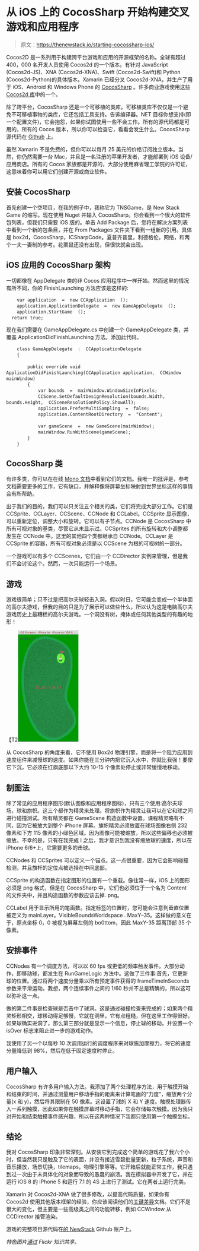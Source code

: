 # 从 iOS 上的 CocosSharp 开始构建交叉游戏和应用程序

> 原文：<https://thenewstack.io/starting-cocossharp-ios/>

Cocos2D 是一系列用于构建跨平台游戏和应用的开源框架的名称。全球有超过 400，000 名开发人员使用 Cocos2d 的一个版本。有针对 JavaScript (Cocos2d-JS)、XNA (Cocos2d-XNA)、Swift (Cocos2d-Swift)和 Python (Cocos2d-Python)的具体版本。Xamarin 已经分叉 Cocos2d-XNA，并生产了用于 iOS、Android 和 Windows Phone 的 [CocosSharp](http://blog.xamarin.com/introducing-cocossharp/) 。许多商业游戏使用这些 [Cocos2d 库](http://www.cocos2d-x.org/games "Link To Cocos2d Showcase")中的一个。

除了跨平台，CocosSharp 还是一个可移植的类库。可移植类库不仅仅是一个避免不可移植事物的类库，它还包括工具支持。告诉编译器。NET 目标你想支持(即一个配置文件)，它会抱怨，如果你试图使用一些不会工作。所有的源代码都是可用的，所有的 Cocos 版本，所以你可以检查它，看看会发生什么。CocosSharp 源代码在 [Github](https://github.com/mono/CocosSharp "Link To CocosSharp source codeon Github") 上。

虽然 Xamarin 不是免费的，但你可以以每月 25 美元的价格订阅独立版本。当然，你仍然需要一台 Mac，并且是一名注册的苹果开发者，才能部署到 iOS 设备/应用商店。所有的 Cocos 家族都是开源的，大部分使用麻省理工学院的许可证，这意味着你可以用它们创建开源或商业软件。

## 安装 CocosSharp

首先创建一个空项目，在我的例子中，我称它为 TNSGame，是 New Stack Game 的缩写。现在使用 Nuget 并输入 CocosSharp。你会看到一个很大的软件包列表，但我们只需要 iOS 版的。单击 Add Package 后，您将在解决方案列表中看到一个新的包条目，并在 From Packages 文件夹下看到一组新的引用。具体是 box2d，CocosSharp，ICSharpCode。夏普齐普里，利德格伦。网络，和两个一夫一妻制的参考。花栗鼠还没有出现，但很快就会出现。

## iOS 应用的 CocosSharp 架构

一切都像在 AppDelegate 类的非 Cocos 应用程序中一样开始。然而这里的情况有所不同，你的 FinishLaunching 方法应该是这样的:

```
    var application  =  new CCApplication  ();
    application.ApplicationDelegate  =  new GameAppDelegate  ();
    application.StartGame  ();
  return true;

```

现在我们需要在 GameAppDelegate.cs 中创建一个 GameAppDelegate 类，并覆盖 ApplicationDidFinishLaunching 方法。添加此代码。

```
    class GameAppDelegate  :  CCApplicationDelegate
    {

        public override void ApplicationDidFinishLaunching(CCApplication application,  CCWindow mainWindow)
        {
            var bounds  =  mainWindow.WindowSizeInPixels;
            CCScene.SetDefaultDesignResolution(bounds.Width,  bounds.Height,  CCSceneResolutionPolicy.ShowAll);
            application.PreferMultiSampling  =  false;
            application.ContentRootDirectory  =  "Content";

            var gameScene  =  new GameScene(mainWindow);
            mainWindow.RunWithScene(gameScene);
        }
    }

```

## CocosSharp 类

有许多类，你可以在在线 [Mono 文档](http://docs.go-mono.com/?link=root:/CocosSharp "link to Online Mono Documentation")中看到它们的文档。我唯一的批评是，参考文档需要更多的工作，它有缺口，并解释像将屏幕坐标映射到世界坐标这样的事情会有所帮助。

出于我们的目的，我们可以只关注五个相关的类，它们将完成大部分工作。它们是 CCSprite、CCLayer、CCScene、CCNode 和 CCLabel。CCSprite 显示图像，可以重新定位，调整大小和旋转。它可以有子节点。CCNode 是 CocosSharp 中所有可视对象的基类，尽管它从未显示过。CCSprites 的所有旋转和大小调整都发生在 CCNode 中。这里的其他四个类都继承自 CCNode。CCLayer 是 CCSprite 的容器，所有可视对象必须是以 CCScene 为根的可视树的一部分。

一个游戏可以有多个 CCScenes，它们由一个 CCDirector 实例来管理，但是我们不会讨论这个。然而，一次只能运行一个场景。

## 游戏

游戏很简单；只不过是把高尔夫球轻击入洞。假以时日，它可能会变成一个半体面的高尔夫游戏，但我的目的只是为了展示可以做些什么，所以认为这是电脑高尔夫游戏历史上最糟糕的高尔夫游戏。一个洞没有树，掩体或任何其他类型的有趣的地形！

【T2![golfgame](img/ecb88263b7005f5da6f11ce2c357be57.png)

从 CocosSharp 的角度来看，它不使用 Box2d 物理引擎，而是将一个阻力应用到速度组件来减慢球的速度。如果你能在三分钟内把它沉入水中，你就比我强！要使它下沉，它必须在红旗底部以下大约 10-15 个像素处停止或非常缓慢地移动。

## 制图法

除了常见的应用程序图形(默认图像和应用程序图标)，只有三个使用:高尔夫球场，球和旗帜。这三个都作为精灵来处理。将旗帜作为精灵让我可以在它和球之间进行碰撞测试。所有精灵都在 GameScene 构造函数中设置。课程精灵略有不同，因为它被放大到整个 iPhone 屏幕。旗帜精灵必须放置在球场图像右侧 232 像素和下方 115 像素的小绿色区域。因为图像可能被缩放，所以这些偏移也必须被缩放。不幸的是，只有在我完成 I 之后，我才意识到我没有缩放球的速度，所以在 iPhone 6/6+上，它需要更多的击球。

CCNodes 和 CCSprites 可以定义一个锚点。这一点很重要，因为它会影响碰撞检测，并且旗杆的定位点被选择在中间底部。

CCSprite 的构造函数在指定图形的位置有一个重载。像往常一样，iOS 上的图形必须是 png 格式，但是在 CocosSharp 中，它们也必须位于一个名为 Content 的文件夹中，并且构造函数的参数应该去掉. png。

CCLabel 用于显示所用的笔画数。指定标签的位置时，您可能会注意到垂直位置被定义为 mainLayer。VisibleBoundsWorldspace . MaxY–35。这样做的意义在于，原点坐标 0，0 被视为屏幕左侧的 bo0ttom，因此 MaxY-35 距离顶部 35 个像素。

## 安排事件

CCNodes 有一个调度方法，可以以 60 fps 或更低的频率触发事件。大部分动作，即移动球，都发生在 RunGameLogic 方法中。这做了三件事:首先，它更新球的位置。通过将两个速度分量乘以所有预定事件获得的 frameTimeInSeconds 参数来平滑运动。我想，两个连续事件之间的 1/60 秒并不总是精确的，所以这可以弥补这一点。

做的第二件事是检查球是否击中了球洞。这是通过碰撞检查来完成的；如果两个精灵矩形相交，球移动得足够慢，它就在洞里。它有点粗糙，但在这里工作得很好。如果球确实进洞了，那么第三部分就是显示一个信息，停止球的移动，并设置一个 isOver 标志来阻止进一步的游戏动作。

我使用了另一个以每秒 10 次调用运行的调度程序来对球施加摩擦力，将它的速度分量降低到 98%，然后在低于固定速度时停止。

## 用户输入

CocosSharp 有许多用户输入方法。我添加了两个处理程序方法，用于触摸开始和结束的时间，并通过测量用户移动手指的距离来计算笔画的“力度”，缩放两个分量(x 和 y)，然后将其限制在 50 像素。这设置了球的 X 和 Y 速度。触摸处理器传入一系列触摸，因此如果你在触摸屏幕时移动手指，它会存储每次触摸。因为我只对开始和结束触摸事件感兴趣，所以在这两种情况下我都只使用第一个触摸坐标。

## 结论

我对 CocosSharp 印象非常深刻。从安装它到完成这个简单的游戏花了我六个小时，但当然我只是触及了它的表面，并没有接近雪碧批量更新，粒子系统，声音和音乐播放，场景切换，tilemaps，物理引擎等等。它开箱后就能正常工作，我只遇到过一次由于未具体化的对象而导致的愚蠢的崩溃。我在模拟器中开发了它，并在运行 iOS 8 的 iPhone 5 和运行 7.1 的 4S 上进行了测试。它在两者上运行完美。

Xamarin 对 Cocos2d-XNA 做了很多修改，以提高代码质量，如果你有 Cocos2d 使用其他版本框架的经验，你应该阅读他们的[关键差异](https://github.com/mono/CocosSharp/wiki/Key-Differences "Link to Key differences document")文档。它们不是很大的变化，但主要是一些高级类之间的功能转移，例如 CCWindow 从 CCDirector 接管渲染。

游戏的完整项目源代码在[的 NewStack](https://github.com/thenewstack/TNSGame "link to Github") Github 账户上。

*特色图片[通过](https://www.flickr.com/photos/microsiervos/15215516397/in/photolist-pbxuVB-dnP4eM-ksmHKt-cQii5Q-aJpwiD-aJpwCV-aJpwx2-aJpw9v-aJpw1r-aJpvWB-fDsMDR-bcsAx6-nZLdvs-nHoTDn-nZMuYL-nZMmfJ-o2Ev1k-nHpue2-nHpt1v-o2Er5K-nHoktR-nZSVjR-nZSTTz-nZSRmk-nZzBmr-nZM2Dq-nHnVcK-o2DWUr-nHnFhQ-nHnEaj-nHnzNW-nZyPcT-nHoNud-nHogxz-nZLujS-53QapR-aE8b9Y-aJpwp6-aJpwfT-eVN7DL-7wsiVS-M9n91-int2r7-fDgf3F-fiFQDB-mSDyQu-844kTN-52zxSN-fiW3xf-MEyWj) Flickr 知识共享。*

<svg xmlns:xlink="http://www.w3.org/1999/xlink" viewBox="0 0 68 31" version="1.1"><title>Group</title> <desc>Created with Sketch.</desc></svg>